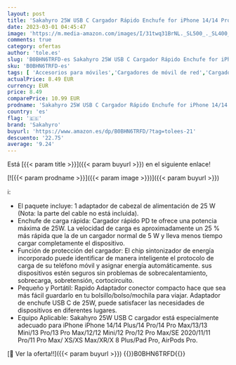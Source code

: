```yaml
---
layout: post
title: 'Sakahyro 25W USB C Cargador Rápido Enchufe for iPhone 14/14 Pro/14 Pro Max/14 Plus/13/12/11/XS/XS MAX/X/XR  AirPods  Pad  USBC Cabezal Cargado Adaptador Tipo C Pared Carga Corriente'
date: 2023-03-01 04:45:47
image: 'https://m.media-amazon.com/images/I/31twq31BrNL._SL500_._SL400_.jpg'
comments: true
category: ofertas
author: 'tole.es'
slug: 'B0BHN6TRFD-es Sakahyro 25W USB C Cargador Rápido Enchufe for iPhone...'
sku: 'B0BHN6TRFD-es'
tags: [ 'Accesorios para móviles','Cargadores de móvil de red','Cargadores para móviles','Comunicación móvil y accesorios','Electrónica','iphone','sakahyro','🇪🇸', ]
actualPrice: 8.49 EUR
currency: EUR
price: 8.49
comparePrice: 10.99 EUR
prodname: 'Sakahyro 25W USB C Cargador Rápido Enchufe for iPhone 14/14 Pro/14 Pro Max/14 Plus/13/12/11/XS/XS MAX/X/XR  AirPods  Pad  USBC Cabezal Cargado Adaptador Tipo C Pared Carga Corriente'
country: 'es'
flag: '🇪🇸'
brand: 'Sakahyro'
buyurl: 'https://www.amazon.es/dp/B0BHN6TRFD/?tag=tolees-21'
descuento: '22.75'
average: '9.24'
---
```


Está [{{< param title >}}]({{< param buyurl >}}) en el siguiente enlace!

[![{{< param prodname >}}]({{< param image >}})]({{< param buyurl >}})

ℹ️:

- El paquete incluye: 1 adaptador de cabezal de alimentación de 25 W (Nota: la parte del cable no está incluida).
- Enchufe de carga rápida: Cargador rápido PD te ofrece una potencia máxima de 25W. La velocidad de carga es aproximadamente un 25 % más rápida que la de un cargador normal de 5 W y lleva menos tiempo cargar completamente el dispositivo.
- Función de protección del cargador: El chip sintonizador de energía incorporado puede identificar de manera inteligente el protocolo de carga de su teléfono móvil y asignar energía automáticamente. sus dispositivos estén seguros sin problemas de sobrecalentamiento, sobrecarga, sobretensión, cortocircuito.
- Pequeño y Portátil: Rapido Adaptador conector compacto hace que sea más fácil guardarlo en tu bolsillo/bolso/mochila para viajar. Adaptador de enchufe USB C de 25W, puede satisfacer las necesidades de dispositivos en diferentes lugares.
- Equipo Aplicable: Sakahyro 25W USB C cargador está especialmente adecuado para iPhone iPhone 14/14 Plus/14 Pro/14 Pro Max/13/13 Mini/13 Pro/13 Pro Max/12/12 Mini/12 Pro/12 Pro Max/SE 2020/11/11 Pro/11 Pro Max/ XS/XS Max/XR/X 8 Plus/Pad Pro, AirPods Pro.

[🛒 Ver la oferta!!]({{< param buyurl >}})
{{<world>}}B0BHN6TRFD{{</world>}}
